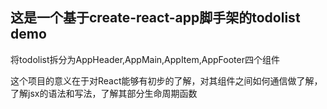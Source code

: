 ## 这是一个基于create-react-app脚手架的todolist demo
<p>将todolist拆分为AppHeader,AppMain,AppItem,AppFooter四个组件</p>
<p>这个项目的意义在于对React能够有初步的了解，对其组件之间如何通信做了解，了解jsx的语法和写法，了解其部分生命周期函数</p>
